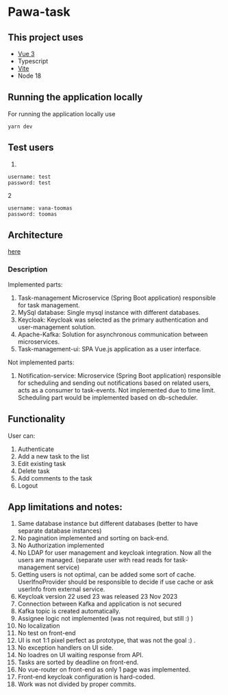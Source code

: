 # Pawa-task



## This project uses

- [Vue 3](https://v3.vuejs.org/)
- Typescript
- [Vite](https://github.com/vitejs/vite)
- Node 18

## Running the application locally

For running the application locally use

`yarn dev`


## Test users

1.
```
username: test
password: test
```

2
```
username: vana-toomas
password: toomas
```

## Architecture

[here](https://github.com/niojam/pawa-task/blob/main/architecture.png)


### Description

Implemented parts:
1. Task-management Microservice (Spring Boot application) responsible for task management.
2. MySql database: Single mysql instance with different databases.
3. Keycloak: Keycloak was selected as the primary authentication and user-management solution.
4. Apache-Kafka: Solution for asynchronous communication between microservices.
5. Task-management-ui: SPA Vue.js application as a user interface.


Not implemented parts:
1. Notification-service: Microservice (Spring Boot application) responsible for scheduling and sending out notifications based on
   related users, acts as a consumer to task-events. Not implemented due to time limit. Scheduling part would be implemented based on db-scheduler.



## Functionality

User can:

1. Authenticate
2. Add a new task to the list
3. Edit existing task
4. Delete task
5. Add comments to the task
6. Logout

## App limitations and notes:

1. Same database instance but different databases (better to have separate database instances)
2. No pagination implemented and sorting on back-end.
3. No Authorization implemented
4. No LDAP for user management and keycloak integration. Now all the users are managed. (separate user with read reads for task-management service)
5. Getting users is not optimal, can be added some sort of cache.
   UserIfnoProvider should be responsible to decide if use cache or ask userInfo from external service.
6. Keycloak version 22 used 23 was released 23 Nov 2023
7. Connection between Kafka and application is not secured
8. Kafka topic is created automatically.
9. Assignee logic not implemented (was not required, but still :) )
10. No localization
11. No test on front-end
12. UI is not 1:1 pixel perfect as prototype, that was not the goal :) .
13. No exception handlers on UI side.
14. No loadres on UI waiting response from API.
15. Tasks are sorted by deadline on front-end.
16. No vue-router on front-end as only 1 page was implemented.
17. Front-end keycloak configuration is hard-coded.
18. Work was not divided by proper commits.

